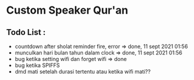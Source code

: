 # Custom Speaker Qur'an

## Todo List :
- countdown after sholat reminder fire, error => done, 11 sept 2021 01:56
- munculkan hari bulan tahun dalam clock => done, 11 sept 2021 01:56
- bug ketika setting wifi dan forget wifi => done
- bug ketika SPIFFS
- dmd mati setelah durasi tertentu atau ketika wifi mati??
